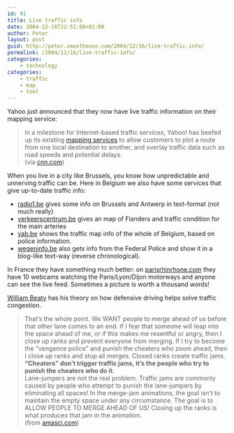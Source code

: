 ```yaml
---
id: 91
title: Live traffic info
date: 2004-12-16T22:51:08+01:00
author: Peter
layout: post
guid: http://peter.smoothouse.com/2004/12/16/live-traffic-info/
permalink: /2004/12/16/live-traffic-info/
categories:
    - technology
categories:
    - traffic
    - map
    - tool
---
```

Yahoo just announced that they now have live traffic information on their mapping service:

> In a milestone for Internet-based traffic services, Yahoo! has beefed up its existing [mapping services](http://maps.yahoo.com) to allow customers to plot a route from one local destination to another, and overlay traffic data such as road speeds and potential delays.  
> (via [cnn.com](http://money.cnn.com/2004/12/16/technology/yahoo.reut/index.htm))

When you live in a city like Brussels, you know how unpredictable and unnerving traffic can be. Here in Belgium we also have some services that give up-to-date traffic info: 

  * [radio1.be](http://www.radio1.be/radio1_master/verkeer/r1_verkeer_overzicht/index.html) gives some info on Brussels and Antwerp in text-format (not much really) 
  * [verkeerscentrum.be](http://www.verkeerscentrum.be/verkeersinfo/default) gives an map of Flanders and traffic condition for the main arteries 
  * [vab.be](http://www.vab.be/NL/viaVAB/Belgie/default.aspx) shows the traffic map info of the whole of Belgium, based on police information. 
  * [wegeninfo.be](http://www.wegeninfo.be/) also gets info from the Federal Police and show it in a blog-like text-way (reverse chronological). 

In France they have something much better: on [parisrhinrhone.com](http://www.parisrhinrhone.com/home.asp) they have 10 webcams watching the Paris/Lyon/Dijon motorways and anyone can see the live feed. Sometimes a picture is worth a thousand words!

[William Beaty](http://www.amasci.com/amateur/traffic/traffic1.html) has his theory on how defensive driving helps solve traffic congestion.

> That&#8217;s the whole point. We WANT people to merge ahead of us before that other lane comes to an end. If I fear that someone will leap into the space ahead of me, or if this makes me resentful or angry, then I close up ranks and prevent everyone from merging. If I try to become the &#8220;vengance police&#8221; and punish the cheaters who zoom ahead, then I close up ranks and stop all merges. Closed ranks create traffic jams. **&#8220;Cheaters&#8221; don&#8217;t trigger traffic jams, it&#8217;s the people who try to punish the cheaters who do it**.  
> Lane-jumpers are not the real problem. Traffic jams are commonly caused by people who attempt to punish the lane-jumpers by eliminating all spaces! In the merge-jam animations, the goal isn&#8217;t to maintain the empty space under any circumstance. The goal is to ALLOW PEOPLE TO MERGE AHEAD OF US! Closing up the ranks is what produces that jam in the animation.  
> (from [amasci.com](http://amasci.com/amateur/traffic/tfaq.html)) 

